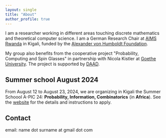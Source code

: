 ```yaml
---
layout: single
title: "About"
author_profile: true
---
```


I am a researcher working in different areas touching discrete mathematics and theoretical
computer science. I am a German Research Chair at [AIMS Rwanda](https://aims.ac.rw) in Kigali, funded by the
[Alexander von Humboldt Foundation](https://www.humboldt-foundation.de/en/).

My group also benefits from the cooperative project "Probability, Computing and Spin Glasses" in partnership with Nicola Kistler at [Goethe University](https://www.goethe-university-frankfurt.de/).
The project is supported by [DAAD](https://www.daad.de/en/).

## Summer school August 2024
From August 12 to August 23, 2024, we are organizing in Kigali the Summer Schoool A-PIC 24: **Probability, Information, Combinatorics** (in **Africa**). See the
[website](https://www.uni-frankfurt.de/147012250/A_PIC_24) for the details and instructions to apply.


## Contact
email: name dot surname at gmail dot com

